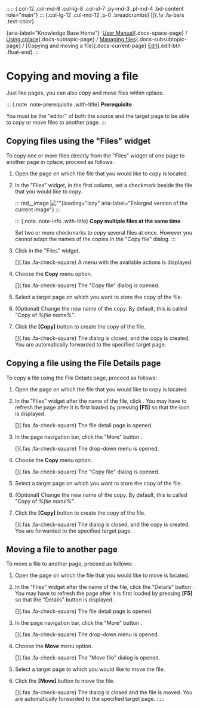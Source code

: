 ::::: {.col-12 .col-md-8 .col-lg-8 .col-xl-7 .py-md-3 .pl-md-4 .bd-content role="main"}
::: {.col-lg-12 .col-md-12 .p-0 .breadcrumbs}
[]{.fa .fa-bars .text-color}

[](https://docs.cplace.io/){aria-label="Knowledge Base Home"}  [User
Manual](/user-manual-en/){.docs-space-page} / [Using
cplace](/user-manual-en/cplace-anwenden/){.docs-subtopic-page} /
[Managing
files](/user-manual-en/cplace-anwenden/dateien-verwalten/){.docs-subsubtopic-page}
/ [Copying and moving a file]{.docs-current-page} [
Edit](https://github.com/collaborationfactory/cplace-doc-user-enu/blob/release/25.2/cplace-anwenden/dateien-verwalten/datei-kopieren-und-verschieben.md){.edit-btn
.float-end}
:::

# Copying and moving a file

Just like pages, you can also copy and move files within cplace.

::: {.note .note-prerequisite .with-title}
**Prerequisite**

You must be the "editor" of both the source and the target page to be
able to copy or move files to another page.
:::

## Copying files using the "Files" widget

To copy one or more files directly from the "Files" widget of one page
to another page in cplace, proceed as follows:

1.  Open the page on which the file that you would like to copy is
    located.

2.  In the "Files" widget, in the first column, set a checkmark beside
    the file that you would like to copy.

    ::: md__image
    [](../../../graphics/cplace-anwenden/Widget-Dateien-Haken-de.png)
    ![\"\"](../../../graphics/cplace-anwenden/Widget-Dateien-Haken-de.png){loading="lazy"
    aria-label="Enlarged version of the current image"}
    :::

    ::: {.note .note-info .with-title}
    **Copy multiple files at the same time**

    Set two or more checkmarks to copy several files at once. However
    you cannot adapt the names of the copies in the "Copy file" dialog.
    :::

3.  Click in the "Files" widget.

    []{.fas .fa-check-square} A menu with the available actions is
    displayed.

4.  Choose the **Copy** menu option.

    []{.fas .fa-check-square} The "Copy file" dialog is opened.

5.  Select a target page on which you want to store the copy of the
    file.

6.  (Optional) Change the new name of the copy. By default, this is
    called "Copy of *%file name%*".

7.  Click the **\[Copy\]** button to create the copy of the file.

    []{.fas .fa-check-square} The dialog is closed, and the copy is
    created. You are automatically forwarded to the specified target
    page.

## Copying a file using the File Details page

To copy a file using the File Details page, proceed as follows:

1.  Open the page on which the file that you would like to copy is
    located.

2.  In the "Files" widget after the name of the file, click . You may
    have to refresh the page after it is first loaded by pressing
    **\[F5\]** so that the icon is displayed.

    []{.fas .fa-check-square} The file detail page is opened.

3.  In the page navigation bar, click the "More" button .

    []{.fas .fa-check-square} The drop-down menu is opened.

4.  Choose the **Copy** menu option.

    []{.fas .fa-check-square} The "Copy file" dialog is opened.

5.  Select a target page on which you want to store the copy of the
    file.

6.  (Optional) Change the new name of the copy. By default, this is
    called "Copy of *%file name%*".

7.  Click the **\[Copy\]** button to create the copy of the file.

    []{.fas .fa-check-square} The dialog is closed, and the copy is
    created. You are forwarded to the specified target page.

## Moving a file to another page

To move a file to another page, proceed as follows:

1.  Open the page on which the file that you would like to move is
    located.

2.  In the "Files" widget after the name of the file, click the
    "Details" button . You may have to refresh the page after it is
    first loaded by pressing **\[F5\]** so that the "Details" button is
    displayed.

    []{.fas .fa-check-square} The file detail page is opened.

3.  In the page navigation bar, click the "More" button .

    []{.fas .fa-check-square} The drop-down menu is opened.

4.  Choose the **Move** menu option.

    []{.fas .fa-check-square} The "Move file" dialog is opened.

5.  Select a target page to which you would like to move the file.

6.  Click the **\[Move\]** button to move the file.

    []{.fas .fa-check-square} The dialog is closed and the file is
    moved. You are automatically forwarded to the specified target page.
:::::
